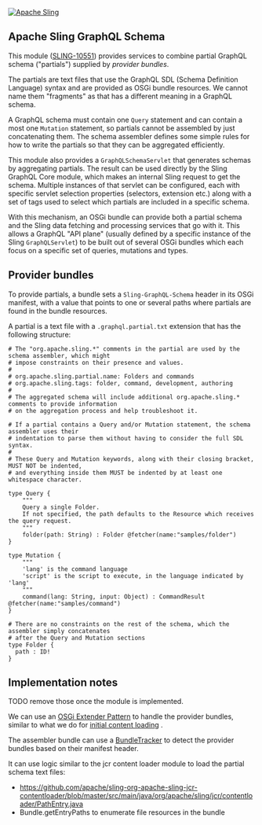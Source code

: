 [![Apache Sling](https://sling.apache.org/res/logos/sling.png)](https://sling.apache.org)

Apache Sling GraphQL Schema
----

This module ([SLING-10551](https://issues.apache.org/jira/browse/SLING-10551)) provides services to combine partial GraphQL
schema ("partials") supplied by _provider bundles_.

The partials are text files that use the GraphQL SDL (Schema Definition  Language) syntax and are
provided as OSGi bundle resources. We cannot name them "fragments" as that has a different meaning
in a GraphQL schema.

A GraphQL schema must contain one `Query` statement and can contain a most one `Mutation` statement,
so partials cannot be assembled by just concatenating them. The schema assembler defines some simple 
rules for how to write the partials so that they can be aggregated efficiently.

This module also provides a `GraphQLSchemaServlet` that generates schemas by aggregating partials.
The result can be used directly by the Sling GraphQL Core module, which makes an internal Sling request
to get the schema. Multiple instances of that servlet can be configured, each with specific servlet
selection properties (selectors, extension etc.) along with a set of tags used to select which partials
are included in a specific schema.

With this mechanism, an OSGi bundle can provide both a partial schema and the Sling data fetching and
processing services that go with it. This allows a GraphQL "API plane" (usually defined by a specific
instance of the Sling `GraphQLServlet`) to be built out of several OSGi bundles which each focus on a
specific set of queries, mutations and types.

## Provider bundles

To provide partials, a bundle sets a `Sling-GraphQL-Schema` header in its OSGi manifest, with a value that
points to one or several paths where partials are found in the bundle resources.

A partial is a text file with a `.graphql.partial.txt` extension that has the following structure:

    # The "org.apache.sling.*" comments in the partial are used by the schema assembler, which might
    # impose constraints on their presence and values.
    #
    # org.apache.sling.partial.name: Folders and commands
    # org.apache.sling.tags: folder, command, development, authoring
    #
    # The aggregated schema will include additional org.apache.sling.* comments to provide information
    # on the aggregation process and help troubleshoot it.

    # If a partial contains a Query and/or Mutation statement, the schema assembler uses their
    # indentation to parse them without having to consider the full SDL syntax.
    #
    # These Query and Mutation keywords, along with their closing bracket, MUST NOT be indented,
    # and everything inside them MUST be indented by at least one whitespace character.

    type Query {
        """ 
        Query a single Folder.
        If not specified, the path defaults to the Resource which receives the query request.
        """
        folder(path: String) : Folder @fetcher(name:"samples/folder")
    }

    type Mutation {
        """ 
        'lang' is the command language
        'script' is the script to execute, in the language indicated by 'lang'
        """  
        command(lang: String, input: Object) : CommandResult @fetcher(name:"samples/command")
    }

    # There are no constraints on the rest of the schema, which the assembler simply concatenates
    # after the Query and Mutation sections
    type Folder {
      path : ID!
    }

## Implementation notes

TODO remove those once the module is implemented.

We can use an [OSGi Extender Pattern](https://enroute.osgi.org/FAQ/400-patterns.html) to handle the
provider bundles, similar to what we do for 
[initial content loading](https://sling.apache.org/documentation/bundles/content-loading-jcr-contentloader.html)
.

The assembler bundle can use a
[BundleTracker](https://docs.osgi.org/javadoc/r4v42/org/osgi/util/tracker/BundleTracker.html)
to detect the provider bundles based on their manifest header.

It can use logic similar to the jcr content loader module to load the partial schema text files:

* https://github.com/apache/sling-org-apache-sling-jcr-contentloader/blob/master/src/main/java/org/apache/sling/jcr/contentloader/PathEntry.java
* Bundle.getEntryPaths to enumerate file resources in the bundle
